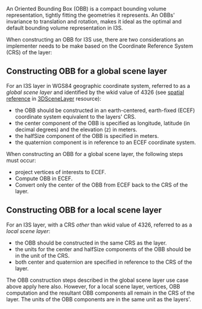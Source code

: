 An Oriented Bounding Box (OBB) is a compact bounding volume representation, tightly fitting the geometries it represents. An OBBs' invariance to translation and rotation, makes it ideal as the optimal and default bounding volume representation in I3S. 

When constructing an OBB for I3S use, there are two considerations an implementer needs to be make based on the Coordinate Reference System (CRS) of the layer:

## Constructing OBB for a global scene layer

For an I3S layer in WGS84 geographic coordinate system, referred to as a *global scene layer* and identified by the wkid value of 4326 (see [spatial reference](/spatialReference.cmn.md) in [3DSceneLayer](/3DSceneLayer.cmn.md) resource): 
- the OBB should be constructed in an earth-centered, earth-fixed (ECEF) coordinate system equivalent to the layers' CRS. 
- the center component of the OBB is specified as longitude, latitude (in decimal degrees) and the elevation (z) in meters.
- the halfSize component of the OBB is specified in meters.
- the quaternion component is in reference to an ECEF coordinate system.

When constructing an OBB for a global scene layer, the following steps must occur:
- project vertices of interests to ECEF.
- Compute OBB in ECEF.
- Convert only the center of the OBB from ECEF back to the CRS of the layer.

## Constructing OBB for a local scene layer

For an I3S layer, with a CRS *other* than wkid value of 4326, referred to as a *local scene layer*:
- the OBB should be constructed in the same CRS as the layer. 
- the units for the center and halfSize components of the OBB should be in the unit of the CRS. 
- both center and quaternion are specified in reference to the CRS of the layer. 

The OBB construction steps described in the global scene layer use case above apply here also. However, for a local scene layer, vertices, OBB computation and the resultant OBB components all remain in the CRS of the layer. The units of the OBB components are in the same unit as the layers'.